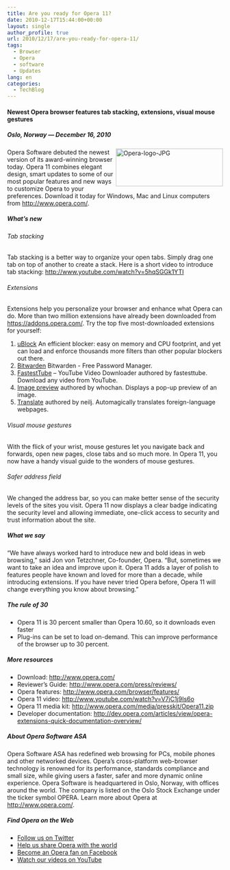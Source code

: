 ```yaml
---
title: Are you ready for Opera 11?
date: 2010-12-17T15:44:00+00:00
layout: single
author_profile: true
url: 2010/12/17/are-you-ready-for-opera-11/
tags:
  - Browser
  - Opera
  - software
  - Updates
lang: en
categories: 
  - TechBlog
---
```

#### Newest Opera browser features tab stacking, extensions, visual mouse gestures

##### Oslo, Norway — December 16, 2010

[<img title="Opera-logo-JPG" border="0" alt="Opera-logo-JPG" align="right" src="http://lh6.ggpht.com/_vaUVXcmC3OI/TQt-TGFSIAI/AAAAAAAADgk/3TgB7XgKsfQ/Opera-logo-JPG_thumb%5B4%5D.jpg?imgmax=800" width="250" height="88" />](http://lh5.ggpht.com/_vaUVXcmC3OI/TQt-RcEwZFI/AAAAAAAADgg/obSKmxznErk/s1600-h/Opera-logo-JPG%5B7%5D.jpg)Opera Software debuted the newest version of its award-winning browser today. Opera 11 combines elegant design, smart updates to some of our most popular features and new ways to customize Opera to your preferences. Download it today for Windows, Mac and Linux computers from <http://www.opera.com/>.

##### What’s new

###### Tab stacking

Tab stacking is a better way to organize your open tabs. Simply drag one tab on top of another to create a stack. Here is a short video to introduce tab stacking: <http://www.youtube.com/watch?v=5hqSGGk1YTI>

###### Extensions

Extensions help you personalize your browser and enhance what Opera can do. More than two million extensions have already been downloaded from <https://addons.opera.com/>. Try the top five most-downloaded extensions for yourself:

  1. [uBlock](https://addons.opera.com/en/extensions/details/ublock/) An efficient blocker: easy on memory and CPU footprint, and yet can load and enforce thousands more filters than other popular blockers out there. 
  2. [Bitwarden](hhttps://addons.opera.com/en/extensions/details/bitwarden-free-password-manager/) Bitwarden - Free Password Manager. 
  3. [FastestTube](https://addons.opera.com/en/extensions/details/fastesttube-youtube-video-downloader/) – YouTube Video Downloader authored by fastesttube. Download any video from YouTube. 
  4. [Image preview](https://addons.opera.com/en/extensions/details/image-preview-popup/) authored by whochan. Displays a pop-up preview of an image. 
  5. [Translate](https://addons.opera.com/en/extensions/details/translate/) authored by neilj. Automagically translates foreign-language webpages.

###### Visual mouse gestures

With the flick of your wrist, mouse gestures let you navigate back and forwards, open new pages, close tabs and so much more. In Opera 11, you now have a handy visual guide to the wonders of mouse gestures.

###### Safer address field

We changed the address bar, so you can make better sense of the security levels of the sites you visit. Opera 11 now displays a clear badge indicating the security level and allowing immediate, one-click access to security and trust information about the site.

##### What we say

“We have always worked hard to introduce new and bold ideas in web browsing,” said Jon von Tetzchner, Co-founder, Opera. “But, sometimes we want to take an idea and improve upon it. Opera 11 adds a layer of polish to features people have known and loved for more than a decade, while introducing extensions. If you have never tried Opera before, Opera 11 will change everything you know about browsing.”

##### The rule of 30

  * Opera 11 is 30 percent smaller than Opera 10.60, so it downloads even faster 
  * Plug-ins can be set to load on-demand. This can improve performance of the browser up to 30 percent.

##### More resources

  * Download: <http://www.opera.com/> 
  * Reviewer’s Guide: <http://www.opera.com/press/reviews/> 
  * Opera features: <http://www.opera.com/browser/features/> 
  * Opera 11 video: <http://www.youtube.com/watch?v=V7jC1j9Is6o> 
  * Opera 11 media kit: <http://www.opera.com/media/presskit/Opera11.zip> 
  * Developer documentation: <http://dev.opera.com/articles/view/opera-extensions-quick-documentation-overview/> 

##### About Opera Software ASA

Opera Software ASA has redefined web browsing for PCs, mobile phones and other networked devices. Opera’s cross-platform web-browser technology is renowned for its performance, standards compliance and small size, while giving users a faster, safer and more dynamic online experience. Opera Software is headquartered in Oslo, Norway, with offices around the world. The company is listed on the Oslo Stock Exchange under the ticker symbol OPERA. Learn more about Opera at <http://www.opera.com/>.

##### Find Opera on the Web

  * [Follow us on Twitter](http://www.twitter.com/opera)
  * [Help us share Opera with the world](http://www.chooseopera.com/)
  * [Become an Opera fan on Facebook](http://www.facebook.com/Opera)
  * [Watch our videos on YouTube](http://www.youtube.com/user/operasoftware)